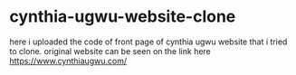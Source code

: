 # cynthia-ugwu-website-clone
here i uploaded the code of front page of cynthia ugwu website that i tried to clone.
original website can be seen on the link here https://www.cynthiaugwu.com/
